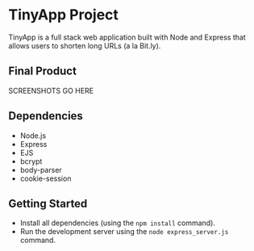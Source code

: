 # TinyApp Project

TinyApp is a full stack web application built with Node and Express that allows users to shorten long URLs (a la Bit.ly).



## Final Product

SCREENSHOTS GO HERE

## Dependencies

- Node.js
- Express
- EJS
- bcrypt
- body-parser
- cookie-session

## Getting Started

- Install all dependencies (using the `npm install` command).
- Run the development server using the `node express_server.js` command.
